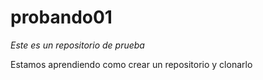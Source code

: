 # probando01
*Este es un repositorio de prueba*

Estamos aprendiendo como crear un repositorio y clonarlo 
